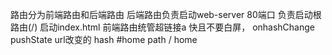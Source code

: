 路由分为前端路由和后端路由
后端路由负责启动web-server 80端口 负责启动根路由(/) 启动index.html
前端路由统管超链接a  快且不要白屏， onhashChange pushState url改变的   hash #home     path / home